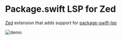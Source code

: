 # Package.swift LSP for Zed

[Zed](https://zed.dev) extension that adds support for [package-swift-lsp](https://github.com/kattouf/package-swift-lsp)

![demo](https://github.com/user-attachments/assets/4caa7126-a2d7-45dd-b663-2d3f31817f74)
